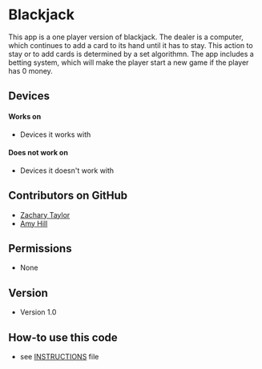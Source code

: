Blackjack
======

This app is a one player version of blackjack. The dealer is a computer, 
which continues to add a card to its hand until it has to stay. This 
action to stay or to add cards is determined by a set algorithmn.
The app includes a betting system, which will make the player start a new game if
the player has 0 money.


## Devices
#### Works on
* Devices it works with

#### Does not work on
* Devices it doesn't work with

## Contributors on GitHub
* [Zachary Taylor](https://github.com/nonamehero2)
* [Amy Hill](https://github.com/nonamehero2)

## Permissions
* None

## Version 
* Version 1.0

## How-to use this code
* see [INSTRUCTIONS](https://github.com/username/appname/blob/master/INSTRUCTIONS.md) file
